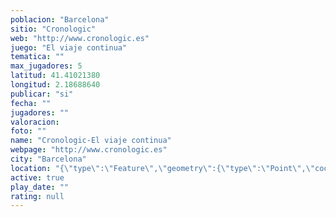 ```yaml
---
poblacion: "Barcelona"
sitio: "Cronologic"
web: "http://www.cronologic.es"
juego: "El viaje continua"
tematica: ""
max_jugadores: 5
latitud: 41.41021380
longitud: 2.18688640
publicar: "si"
fecha: ""
jugadores: ""
valoracion: 
foto: ""
name: "Cronologic-El viaje continua"
webpage: "http://www.cronologic.es"
city: "Barcelona"
location: "{\"type\":\"Feature\",\"geometry\":{\"type\":\"Point\",\"coordinates\":[2.1868864,41.4102138]}}"
active: true
play_date: ""
rating: null
---
```

